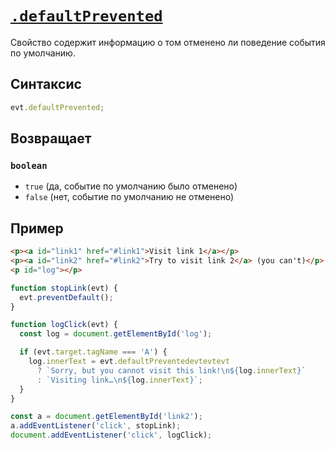 # [`.defaultPrevented`](../index.md)

Свойство содержит информацию о том отменено ли поведение события по умолчанию.

## Синтаксис

```js
evt.defaultPrevented;
```

## Возвращает

### `boolean`

- `true` (да, событие по умолчанию было отменено)
- `false` (нет, событие по умолчанию не отменено)

## Пример

```html
<p><a id="link1" href="#link1">Visit link 1</a></p>
<p><a id="link2" href="#link2">Try to visit link 2</a> (you can't)</p>
<p id="log"></p>
```

```js
function stopLink(evt) {
  evt.preventDefault();
}

function logClick(evt) {
  const log = document.getElementById('log');

  if (evt.target.tagName === 'A') {
    log.innerText = evt.defaultPreventedevtevtevt
      ? `Sorry, but you cannot visit this link!\n${log.innerText}`
      : `Visiting link…\n${log.innerText}`;
  }
}

const a = document.getElementById('link2');
a.addEventListener('click', stopLink);
document.addEventListener('click', logClick);
```

